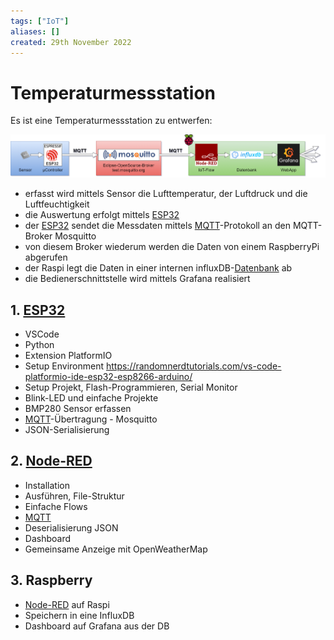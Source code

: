 ```yaml
---
tags: ["IoT"]
aliases: []
created: 29th November 2022
---
```


# Temperaturmessstation

Es ist eine Temperaturmessstation zu entwerfen:

![Config](assets/Config.png)

- erfasst wird mittels Sensor die Lufttemperatur, der Luftdruck und die Luftfeuchtigkeit
- die Auswertung erfolgt mittels [ESP32](ESP32.md)
- der [ESP32](ESP32.md) sendet die Messdaten mittels [MQTT](MQTT.md)-Protokoll an den MQTT-Broker Mosquitto
- von diesem Broker wiederum werden die Daten von einem RaspberryPi abgerufen
- der Raspi legt die Daten in einer internen influxDB-[Datenbank](../Datenbanken/Datenbank.md) ab
- die Bedienerschnittstelle wird mittels Grafana realisiert

## 1. [ESP32](ESP32.md)

- VSCode
- Python
- Extension PlatformIO
- Setup Environment <https://randomnerdtutorials.com/vs-code-platformio-ide-esp32-esp8266-arduino/>
- Setup Projekt, Flash-Programmieren, Serial Monitor
- Blink-LED und einfache Projekte
- BMP280 Sensor erfassen
- [MQTT](MQTT.md)-Übertragung - Mosquitto
- JSON-Serialisierung

## 2. [Node-RED](Node-RED.md)

- Installation
- Ausführen, File-Struktur
- Einfache Flows
- [MQTT](MQTT.md)
- Deserialisierung JSON
- Dashboard
- Gemeinsame Anzeige mit OpenWeatherMap

## 3. Raspberry

- [Node-RED](Node-RED.md) auf Raspi
- Speichern in eine InfluxDB
- Dashboard auf Grafana aus der DB